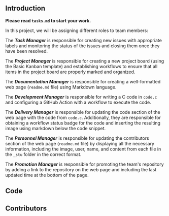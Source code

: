 ## Introduction

**Please read `tasks.md` to start your work.**

In this project, we will be assigning different roles to team members:

The **_Task Manager_** is responsible for creating new issues with appropriate labels and monitoring the status of the issues and closing them once they have been resolved.

The **_Project Manager_** is responsible for creating a new project board (using the Basic Kanban template) and establishing workflows to ensure that all items in the project board are properly marked and organized.

The **_Documentation Manager_** is responsible for creating a well-formatted web page (`readme.md` file) using Markdown language.

The **_Development Manager_** is responsible for writing a C code in `code.c` and configuring a GitHub Action with a workflow to execute the code. 

The **_Delivery Manager_** is responsible for updating the code section of the web page with the code from `code.c`. Additionally, they are responsible for obtaining a workflow status badge for the code and inserting the resulting image using markdown below the code snippet.

The **_Personnel Manager_** is responsible for updating the contributors section of the web page (`readme.md` file) by displaying all the necessary information, including the image, user, name, and content from each file in the `_stu` folder in the correct format.

The **_Promotion Manager_** is responsible for promoting the team's repository by adding a link to the repository on the web page and including the last updated time at the bottom of the page.

## Code

## Contributors 
